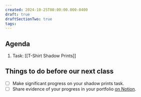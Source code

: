 ```yaml
---
created: 2024-10-25T00:00:00.000-0400
draft: true
draftSectionTwo: true
tags:
---
```

## Agenda
1. Task: [[T-Shirt Shadow Prints]]
## Things to do before our next class
- [ ] Make significant progress on your shadow prints task.
- [ ] Share evidence of your progress in your portfolio [on Notion](https://notion.so).